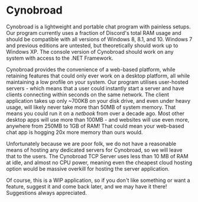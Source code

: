 # Cynobroad

Cynobroad is a lightweight and portable chat program with painless setups. Our program currently uses a fraction of Discord's total RAM usage and should be compatible with all versions of Windows 8, 8.1, and 10. Windows 7 and previous editions are untested, but theoretically should work up to Windows XP. The console version of Cynobroad should work on any system with access to the .NET Framework.

Cynobroad provides the convenience of a web-based platform, while retaining features that could only ever work on a desktop platform, all while maintaining a low profile on your system. Our program utilises user-hosted servers - which means that a user could instantly start a server and have clients connecting within seconds on the same network. The client application takes up only ~700KB on your disk drive, and even under heavy usage, will likely never take more than 50MB of system memory. That means you could run it on a *netbook* from over a decade ago. Most other desktop apps will use more than 100MB - and websites will use even more, anywhere from 250MB to 1GB of RAM! That could mean your web-based chat app is hogging 20x more memory than ours would.

Unfortunately because we are poor folk, we do not have a reasonable means of hosting any dedicated servers for Cynobroad, so we will leave that to the users. The Cynobroad TCP Server uses less than 10 MB of RAM at idle, and almost no CPU power, meaning even the cheapest cloud hosting option would be massive overkill for hosting the server application.

Of course, this is a WIP application, so if you don't like something or want a feature, suggest it and come back later, and we may have it there! Suggestions always appreciated.

